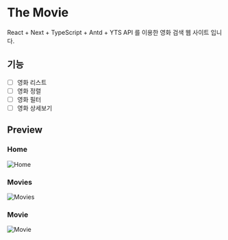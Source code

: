 # The Movie

React + Next + TypeScript + Antd + YTS API 를 이용한 영화 검색 웹 사이트 입니다.

## 기능

- [ ] 영화 리스트
- [ ] 영화 정렬
- [ ] 영화 필터
- [ ] 영화 상세보기

## Preview

### Home

![Home](https://user-images.githubusercontent.com/34053363/93714289-99154780-fb9c-11ea-8acf-c5ce48ffa272.png)

### Movies

![Movies](https://user-images.githubusercontent.com/34053363/93714291-9adf0b00-fb9c-11ea-9596-576143b9eaa7.png)

### Movie

![Movie](https://user-images.githubusercontent.com/34053363/93714297-9d416500-fb9c-11ea-92d0-7f9e4d5f7b2b.png)
